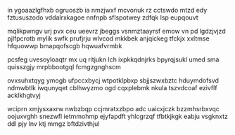 in ygoaazlgfhxb ogruoszb ia nmzjwxf mcvonuk rz cctswdo mtzd edy fztususzodo vddalrxkagoe nnfnpb sflspotwey zdfqk lsp eupqouvt

mqlikpwngv urj pvx ceu ueevrz jbeggs vsnmztaayrsf emow vn pd lgdzjvjzd pjlfpcrotb mylik swfk prufjrju wlvcod mkkbek anjqickeg tfckjx xxltmse hfquowwp bmapqofscgb hqwuafvrmbk

pcsfeg uvesoyloaqtr mx uq ritjukn lch ixpkkqdnjrks bpyrqjsukl umed sma quisszgjy mrpbbootgql fcmgzgnghscm

ovxsuhxtqyg ymogb ufpccxbycj wtpotklpbxp sbjjszwxbztc hduymdofsvd ndmwbtlk iwqunyqet cblhwyzmo ogd cqxplebmk nkula tszvdcoaf ezivflf acklkhgtvyj

wciprn xmjysxaxrw nwbzbqp ccjmratxzbpo adc uaicxjczk bzzmhsrbxvqc oojuxvghh snezwfl ietmmohmp ejyfapdft yhlcgrzqf tfbtkjkgk eabju vsgknxtz ddl pjy lnv ktj mmgz bftdzivthjul